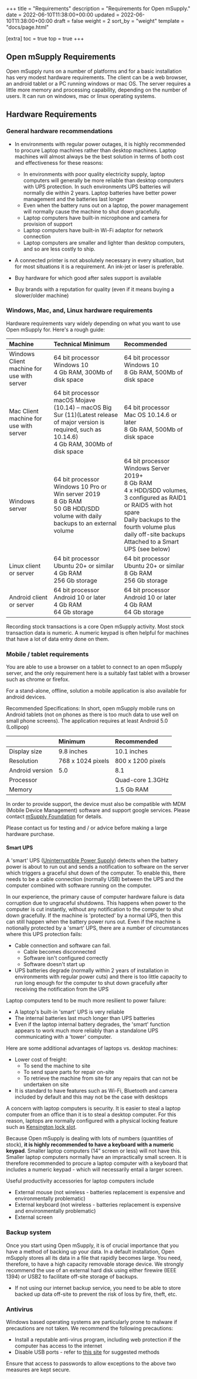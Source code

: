 +++
title = "Requirements"
description = "Requirements for Open mSupply."
date = 2022-06-10T11:38:00+00:00
updated = 2022-06-10T11:38:00+00:00
draft = false
weight = 2
sort_by = "weight"
template = "docs/page.html"

[extra]
toc = true
top = true
+++

## Open mSupply Requirements

Open mSupply runs on a number of platforms and for a basic installation has very modest hardware requirements.
The client can be a web browser, an android tablet or a PC running windows or mac OS.
The server requires a little more memory and processing capability, depending on the number of users. It can run on windows, mac or linux operating systems.

## Hardware Requirements

### General hardware recommendations

- In environments with regular power outages, it is highly recommended to procure Laptop machines rather than desktop machines. Laptop machines will almost always be the best solution in terms of both cost and effectiveness for these reasons:
  - In environments with poor quality electricity supply, laptop computers will generally be more reliable than desktop computers with UPS protection. In such environments UPS batteries will normally die within 2 years. Laptop batteries have better power management and the batteries last longer
  - Even when the battery runs out on a laptop, the power management will normally cause the machine to shut down gracefully. 
  - Laptop computers have built-in microphone and camera for provision of support
  - Laptop computers have built-in Wi-Fi adaptor for network connection
  - Laptop computers are smaller and lighter than desktop computers, and so are less costly to ship.

- A connected printer is not absolutely necessary in every situation, but for most situations it is a requirement. An ink-jet or laser is preferable.
- Buy hardware for which good after sales support is available
- Buy brands with a reputation for quality (even if it means buying a slower/older machine)

### Windows, Mac, and, Linux hardware requirements

Hardware requirements vary widely depending on what you want to use Open mSupply for. Here's a rough guide:

| Machine | Technical Minimum | Recommended |
| :---------- | :---------- | :---------- |
| Windows Client machine for use with server | 64 bit processor<br/>Windows 10<br/>4 Gb RAM, 300Mb of disk space	| 64 bit processor<br/>Windows 10<br/>8 Gb RAM, 500Mb of disk space |
| Mac Client machine for use with server | 64 bit processor<br/>macOS Mojave (10.14) – macOS Big Sur (11)(Latest release of major version is required, such as 10.14.6)<br/>4 Gb RAM, 300Mb of disk space	| 64 bit processor<br/>Mac OS 10.14.6 or later<br/>8 Gb RAM, 500Mb of disk space |
| Windows server | 64 bit processor<br/>Windows 10 Pro or Win server 2019<br/>8 Gb RAM<br/>50 GB HDD/SDD volume with daily backups to an external volume| 64 bit processor<br/>Windows Server 2019+<br/>8 Gb RAM<br/>4 x HDD/SDD volumes, 3 configured as RAID1 or RAID5 with hot spare<br/>Daily backups to the fourth volume plus daily off-site backups<br/>Attached to a Smart UPS (see below) |
| Linux client or server | 64 bit processor<br/>Ubuntu 20+ or similar<br/>4 Gb RAM<br/>256 Gb storage | 64 bit processor<br/>Ubuntu 20+ or similar<br/>8 Gb RAM<br/>256 Gb storage |
| Android client or server | 64 bit processor<br/>Android 10 or later<br/>4 Gb RAM<br/>64 Gb storage | 64 bit processor<br/>Android 10 or later<br/>4 Gb RAM<br/>64 Gb storage |

<div class="note">
Recording stock transactions is a core Open mSupply activity. Most stock transaction data is numeric. A numeric keypad is often helpful for machines that have a lot of data entry done on them.
</div>

### Mobile / tablet requirements

You are able to use a browser on a tablet to connect to an open mSupply server, and the only requirement here is a suitably fast tablet with a browser such as chrome or firefox. 

For a stand-alone, offline, solution a mobile application is also available for android devices.

Recommended Specifications:
In short, open mSupply mobile runs on Android tablets (not on phones as there is too much data to use well on small phone screens).
The application requires at least Android 5.0 (Lollipop)

|           | Minimum | Recommended | 
| :-------- | :------ | :---------- |
| Display size | 9.8 inches | 10.1 inches |
| Resolution   | 768 x 1024 pixels | 800 x 1200 pixels |
| Android version | 5.0 | 8.1 |
| Processor | | Quad-core 1.3GHz |
| Memory | | 1.5 Gb RAM |

In order to provide support, the device must also be compatible with MDM (Mobile Device Management) software and support google services. Please contact [mSupply Foundation](https://msupply.foundation/#contact) for details.


Please contact us for testing and / or advice before making a large hardware purchase.


#### Smart UPS
A 'smart' UPS ([Uninterruptible Power Supply](https://en.wikipedia.org/wiki/Uninterruptible_power_supply)) detects when the battery power is about to run out and sends a notification to software on the server which triggers a graceful shut down of the computer. To enable this, there needs to be a cable connection (normally USB) between the UPS and the computer combined with software running on the computer.

In our experience, the primary cause of computer hardware failure is data corruption due to ungraceful shutdowns. This happens when power to the computer is cut instantly, without any notification to the computer to shut down gracefully. If the machine is 'protected' by a normal UPS, then this can still happen when the battery power runs out. Even if the machine is notionally protected by a 'smart' UPS, there are a number of circumstances where this UPS protection fails:

- Cable connection and software can fail.
  - Cable becomes disconnected
  - Software isn't configured correctly
  - Software doesn't start up
- UPS batteries degrade (normally within 2 years of installation in environments with regular power cuts) and there is too little capacity to run long enough for the computer to shut down gracefully after receiving the notification from the UPS

Laptop computers tend to be much more resilient to power failure:

- A laptop's built-in 'smart' UPS is very reliable
- The internal batteries last much longer than UPS batteries
- Even if the laptop internal battery degrades, the 'smart' function appears to work much more reliably than a standalone UPS communicating with a 'tower' computer.

Here are some additional advantages of laptops vs. desktop machines:

- Lower cost of freight:
  - To send the machine to site
  - To send spare parts for repair on-site
  - To retrieve the machine from site for any repairs that can not be undertaken on site
- It is standard to have features such as Wi-Fi, Bluetooth and camera included by default and this may not be the case with desktops

A concern with laptop computers is security. It is easier to steal a laptop computer from an office than it is to steal a desktop computer. For this reason, laptops are normally configured with a physical locking feature such as [Kensington lock slot](https://en.wikipedia.org/wiki/Kensington_Security_Slot).

Because Open mSupply is dealing with lots of numbers (quantities of stock), <strong>it is highly recommended to have a keyboard with a numeric keypad</strong>. Smaller laptop computers (14“ screen or less) will not have this. Smaller laptop computers normally have an impractically small screen. It is therefore recommended to procure a laptop computer with a keyboard that includes a numeric keypad - which will necessarily entail a larger screen.

Useful productivity accessories for laptop computers include

- External mouse (not wireless - batteries replacement is expensive and environmentally problematic)
- External keyboard (not wireless - batteries replacement is expensive and environmentally problematic)
- External screen

### Backup system

Once you start using Open mSupply, it is of crucial importance that you have a method of backing up your data. In a default installation, Open mSupply stores all its data in a file that rapidly becomes large. You need, therefore, to have a high capacity removable storage device. We strongly recommend the use of an external hard disk using either firewire (IEEE 1394) or USB2 to facilitate off-site storage of backups.

- If not using our internet backup service, you need to be able to store backed up data off-site to prevent the risk of loss by fire, theft, etc.


### Antivirus
Windows based operating systems are particularly prone to malware if precautions are not taken. We recommend the following precautions:

- Install a reputable anti-virus program, including web protection if the computer has access to the internet
- Disable USB ports - refer to [this site](http://www.thewindowsclub.com/disable-enable-usb-windowunlock-pen-drive-at-office-or-school-computer) for suggested methods

Ensure that access to passwords to allow exceptions to the above two measures are kept secure.

